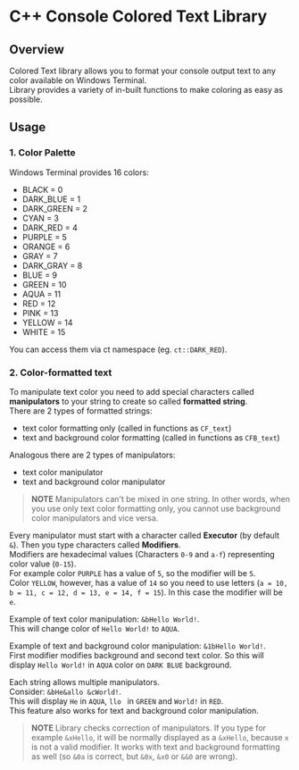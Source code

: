 # C++ Console Colored Text Library
## Overview
Colored Text library allows you to format your console output text to any color available on Windows Terminal.  
Library provides a variety of in-built functions to make coloring as easy as possible.
## Usage
### 1. Color Palette
Windows Terminal provides 16 colors:
- BLACK = 0
- DARK_BLUE = 1
- DARK_GREEN = 2
- CYAN = 3
- DARK_RED = 4
- PURPLE = 5
- ORANGE = 6
- GRAY = 7
- DARK_GRAY = 8
- BLUE = 9
- GREEN = 10
- AQUA = 11
- RED = 12
- PINK = 13
- YELLOW = 14
- WHITE = 15

You can access them via ct namespace (eg. `ct::DARK_RED`).
### 2. Color-formatted text
To manipulate text color you need to add special characters called **manipulators** to your string to create so called **formatted string**.  
There are 2 types of formatted strings:
- text color formatting only (called in functions as `CF_text`)
- text and background color formatting (called in functions as `CFB_text`)

Analogous there are 2 types of manipulators:
- text color manipulator
- text and background color manipulator

> **NOTE** Manipulators can't be mixed in one string. In other words, when you use only text color formatting only, you cannot use background color manipulators and vice versa.

Every manipulator must start with a character called **Executor** (by default `&`). Then you type characters called **Modifiers**.  
Modifiers are hexadecimal values (Characters `0-9` and `a-f`) representing color value (`0-15`).  
For example color `PURPLE` has a value of `5`, so the modifier will be `5`.  
Color `YELLOW`, however, has a value of `14` so you need to use letters (`a = 10, b = 11, c = 12, d = 13, e = 14, f = 15`). In this case the modifier will be `e`.

Example of text color manipulation: `&bHello World!`.  
This will change color of `Hello World!` to `AQUA`.

Example of text and background color manipulation: `&1bHello World!`.  
First modifier modifies background and second text color. So this will display `Hello World!` in `AQUA` color on `DARK BLUE` background.

Each string allows multiple manipulators.  
Consider: `&bHe&allo &cWorld!`.  
This will display `He` in `AQUA`, `llo ` in `GREEN` and `World!` in `RED`.  
This feature also works for text and background color manipulation.

> **NOTE** Library checks correction of manipulators. If you type for example `&xHello`, it will be normally displayed as a `&xHello`, because `x` is not a valid modifier. It works with text and background formatting as well (so `&0a` is correct, but `&0x`, `&x0` or `&&0` are wrong).

